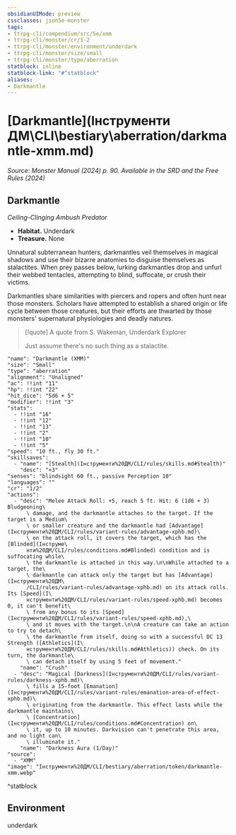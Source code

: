 ```yaml
---
obsidianUIMode: preview
cssclasses: json5e-monster
tags:
- ttrpg-cli/compendium/src/5e/xmm
- ttrpg-cli/monster/cr/1-2
- ttrpg-cli/monster/environment/underdark
- ttrpg-cli/monster/size/small
- ttrpg-cli/monster/type/aberration
statblock: inline
statblock-link: "#^statblock"
aliases:
- Darkmantle
---
```

# [Darkmantle](Інструменти ДМ\CLI\bestiary\aberration/darkmantle-xmm.md)
*Source: Monster Manual (2024) p. 90. Available in the <span title='Systems Reference Document (5.2)'>SRD</span> and the Free Rules (2024)*  

## Darkmantle

*Ceiling-Clinging Ambush Predator*

- **Habitat.** Underdark  
- **Treasure.** None  

Unnatural subterranean hunters, darkmantles veil themselves in magical shadows and use their bizarre anatomies to disguise themselves as stalactites. When prey passes below, lurking darkmantles drop and unfurl their webbed tentacles, attempting to blind, suffocate, or crush their victims.

Darkmantles share similarities with piercers and ropers and often hunt near those monsters. Scholars have attempted to establish a shared origin or life cycle between those creatures, but their efforts are thwarted by those monsters' supernatural physiologies and deadly natures.

> [!quote] A quote from S. Wakeman, Underdark Explorer  
> 
> Just assume there's no such thing as a stalactite.


```statblock
"name": "Darkmantle (XMM)"
"size": "Small"
"type": "aberration"
"alignment": "Unaligned"
"ac": !!int "11"
"hp": !!int "22"
"hit_dice": "5d6 + 5"
"modifier": !!int "3"
"stats":
  - !!int "16"
  - !!int "12"
  - !!int "13"
  - !!int "2"
  - !!int "10"
  - !!int "5"
"speed": "10 ft., fly 30 ft."
"skillsaves":
  - "name": "[Stealth](Інструменти%20ДМ/CLI/rules/skills.md#Stealth)"
    "desc": "+3"
"senses": "blindsight 60 ft., passive Perception 10"
"languages": ""
"cr": "1/2"
"actions":
  - "desc": "Melee Attack Roll: +5, reach 5 ft. Hit: 6 (1d6 + 3) Bludgeoning\
      \ damage, and the darkmantle attaches to the target. If the target is a Medium\
      \ or smaller creature and the darkmantle had [Advantage](Інструменти%20ДМ/CLI/rules/variant-rules/advantage-xphb.md)\
      \ on the attack roll, it covers the target, which has the [Blinded](Інструме\
      нти%20ДМ/CLI/rules/conditions.md#Blinded) condition and is suffocating while\
      \ the darkmantle is attached in this way.\n\nWhile attached to a target, the\
      \ darkmantle can attack only the target but has [Advantage](Інструменти%20ДМ\
      /CLI/rules/variant-rules/advantage-xphb.md) on its attack rolls. Its [Speed](І\
      нструменти%20ДМ/CLI/rules/variant-rules/speed-xphb.md) becomes 0, it can't benefit\
      \ from any bonus to its [Speed](Інструменти%20ДМ/CLI/rules/variant-rules/speed-xphb.md),\
      \ and it moves with the target.\n\nA creature can take an action to try to detach\
      \ the darkmantle from itself, doing so with a successful DC 13 Strength ([Athletics](І\
      нструменти%20ДМ/CLI/rules/skills.md#Athletics)) check. On its turn, the darkmantle\
      \ can detach itself by using 5 feet of movement."
    "name": "Crush"
  - "desc": "Magical [Darkness](Інструменти%20ДМ/CLI/rules/variant-rules/darkness-xphb.md)\
      \ fills a 15-foot [Emanation](Інструменти%20ДМ/CLI/rules/variant-rules/emanation-area-of-effect-xphb.md)\
      \ originating from the darkmantle. This effect lasts while the darkmantle maintains\
      \ [Concentration](Інструменти%20ДМ/CLI/rules/conditions.md#Concentration) on\
      \ it, up to 10 minutes. Darkvision can't penetrate this area, and no light can\
      \ illuminate it."
    "name": "Darkness Aura (1/Day)"
"source":
  - "XMM"
"image": "Інструменти%20ДМ/CLI/bestiary/aberration/token/darkmantle-xmm.webp"
```
^statblock

## Environment

underdark